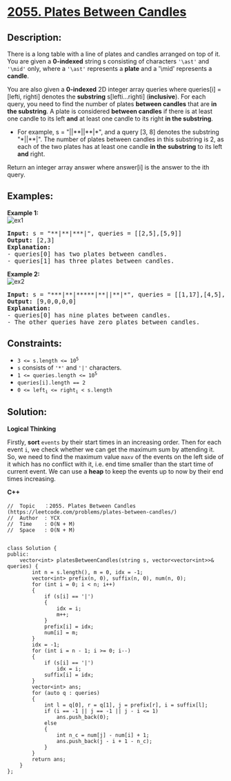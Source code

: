 # [2055. Plates Between Candles](https://leetcode.com/problems/plates-between-candles/)


## Description:

<p>There is a long table with a line of plates and candles arranged on top of it. You are given a <strong>0-indexed</strong> string s consisting of characters <code>'\ast'</code> and <code>'\mid'</code> only, where a <code>'\ast'</code> represents a <strong>plate</strong> and a '\mid' represents a <strong>candle</strong>.</p>
<p>You are also given a <strong>0-indexed</strong> 2D integer array queries where queries[i] = [lefti, righti] denotes the <strong>substring</strong> s[lefti...righti] (<strong>inclusive</strong>). For each query, you need to find the number of plates <strong>between candles</strong> that are <strong>in the substring</strong>. A plate is considered <strong>between candles</strong> if there is at least one candle to its left <strong>and</strong> at least one candle to its right <strong>in the substring</strong>.</p>
<ul>
    <li>For example, s = "||**||**|*", and a query [3, 8] denotes the substring "*||**|". The number of plates between candles in this substring is 2, as each of the two plates has at least one candle <strong>in the substring</strong> to its left <strong>and</strong> right.</li>
</ul>
<p>Return an integer array answer where answer[i] is the answer to the ith query.</p>


## Examples:

<strong>Example 1:</strong>
<br/>![ex1](https://assets.leetcode.com/uploads/2021/10/04/ex-1.png)</br>
<pre>
<strong>Input:</strong> s = "**|**|***|", queries = [[2,5],[5,9]]
<strong>Output:</strong> [2,3]
<strong>Explanation:</strong> 
- queries[0] has two plates between candles.
- queries[1] has three plates between candles.
</pre>

<strong>Example 2:</strong>
<br/>![ex2](https://assets.leetcode.com/uploads/2021/10/04/ex-2.png)</br>
<pre>
<strong>Input:</strong> s = "***|**|*****|**||**|*", queries = [[1,17],[4,5],[14,17],[5,11],[15,16]]
<strong>Output:</strong> [9,0,0,0,0]
<strong>Explanation:</strong>
- queries[0] has nine plates between candles.
- The other queries have zero plates between candles.
</pre>


## Constraints:

<ul>
  <li><code>3 &lt;= s.length &lt;= 10<sup>5</sup></code></li>
  <li><code>s</code> consists of <code>'*'</code> and <code>'|'</code> characters.</li>
  <li><code>1 &lt;= queries.length &lt;= 10<sup>5</sup></code></li>
  <li><code>queries[i].length == 2</code></li>
  <li><code>0 &lt;= left<sub>i</sub> &lt;= right<sub>i</sub> &lt; s.length</code></li>
</ul>


## Solution:

<strong>Logical Thinking</strong>
<p>Firstly, <strong>sort</strong> <code>events</code> by their start times in an increasing order. Then for each event <code>i</code>, we check whether we can get the maximum sum by attending it. So, we need to find the maximum value <code>maxv</code> of the events on the left side of it which has no conflict with it, i.e. end time smaller than the start time of current event. We can use a <strong>heap</strong> to keep the events up to now by their end times increasing.</p>

 
<strong>C++</strong>

```
//  Topic   ：2055. Plates Between Candles (https://leetcode.com/problems/plates-between-candles/)
//  Author  : YCX
//  Time    : O(N + M)
//  Space   : O(N + M)


class Solution {
public:
    vector<int> platesBetweenCandles(string s, vector<vector<int>>& queries) {
        int n = s.length(), m = 0, idx = -1;
        vector<int> prefix(n, 0), suffix(n, 0), num(n, 0);
        for (int i = 0; i < n; i++)
        {
            if (s[i] == '|')
            {
                idx = i;
                m++;
            }
            prefix[i] = idx;
            num[i] = m;
        }
        idx = -1;
        for (int i = n - 1; i >= 0; i--)
        {
            if (s[i] == '|')
                idx = i;
            suffix[i] = idx;
        }
        vector<int> ans;
        for (auto q : queries)
        {
            int l = q[0], r = q[1], j = prefix[r], i = suffix[l];
            if (i == -1 || j == -1 || j - i <= 1)
                ans.push_back(0);
            else
            {
                int n_c = num[j] - num[i] + 1;
                ans.push_back(j - i + 1 - n_c);
            }
        }
        return ans;
    }
};
```
